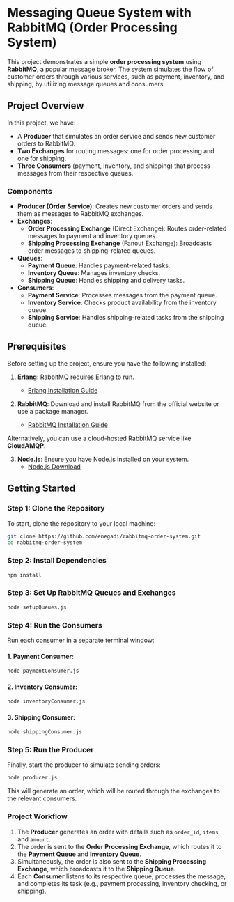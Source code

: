 # Messaging Queue System with RabbitMQ (Order Processing System)

This project demonstrates a simple **order processing system** using **RabbitMQ**, a popular message broker. The system simulates the flow of customer orders through various services, such as payment, inventory, and shipping, by utilizing message queues and consumers. 

## Project Overview

In this project, we have:

- A **Producer** that simulates an order service and sends new customer orders to RabbitMQ.
- **Two Exchanges** for routing messages: one for order processing and one for shipping.
- **Three Consumers** (payment, inventory, and shipping) that process messages from their respective queues.

### Components

- **Producer (Order Service)**: Creates new customer orders and sends them as messages to RabbitMQ exchanges.
- **Exchanges**:
  - **Order Processing Exchange** (Direct Exchange): Routes order-related messages to payment and inventory queues.
  - **Shipping Processing Exchange** (Fanout Exchange): Broadcasts order messages to shipping-related queues.
- **Queues**:
  - **Payment Queue**: Handles payment-related tasks.
  - **Inventory Queue**: Manages inventory checks.
  - **Shipping Queue**: Handles shipping and delivery tasks.
- **Consumers**:
  - **Payment Service**: Processes messages from the payment queue.
  - **Inventory Service**: Checks product availability from the inventory queue.
  - **Shipping Service**: Handles shipping-related tasks from the shipping queue.

## Prerequisites

Before setting up the project, ensure you have the following installed:

1. **Erlang**: RabbitMQ requires Erlang to run.
   - [Erlang Installation Guide](https://www.erlang.org/downloads)

2. **RabbitMQ**: Download and install RabbitMQ from the official website or use a package manager.
   - [RabbitMQ Installation Guide](https://www.rabbitmq.com/download.html)

Alternatively, you can use a cloud-hosted RabbitMQ service like **CloudAMQP**.

3. **Node.js**: Ensure you have Node.js installed on your system.
   - [Node.js Download](https://nodejs.org/)

## Getting Started

### Step 1: Clone the Repository

To start, clone the repository to your local machine:

```bash
git clone https://github.com/enegadi/rabbitmq-order-system.git
cd rabbitmq-order-system
```


### Step 2:  Install Dependencies

```bash
npm install
```

###  Step 3: Set Up RabbitMQ Queues and Exchanges
```bash
node setupQueues.js
```
### Step 4: Run the Consumers
Run each consumer in a separate terminal window:


#### 	1.	Payment Consumer:
```bash
node paymentConsumer.js
```
####	2.	Inventory Consumer:
```bash
node inventoryConsumer.js
```
#### 3.	Shipping Consumer:
```bash
node shippingConsumer.js
```

### Step 5: Run the Producer
Finally, start the producer to simulate sending orders:
```bash
node producer.js
````
This will generate an order, which will be routed through the exchanges to the relevant consumers.

### Project Workflow

1. The **Producer** generates an order with details such as `order_id`, `items`, and `amount`.
2. The order is sent to the **Order Processing Exchange**, which routes it to the **Payment Queue** and **Inventory Queue**.
3. Simultaneously, the order is also sent to the **Shipping Processing Exchange**, which broadcasts it to the **Shipping Queue**.
4. Each **Consumer** listens to its respective queue, processes the message, and completes its task (e.g., payment processing, inventory checking, or shipping).

